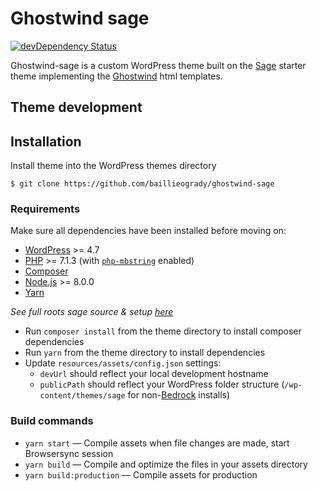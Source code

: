 # Ghostwind sage

[![devDependency Status](https://img.shields.io/david/dev/roots/sage.svg?style=flat-square)](https://david-dm.org/baillieogrady/ghostwind-sage#info=devDependencies)

Ghostwind-sage is a custom WordPress theme built on the [Sage](https://github.com/roots/sage) starter theme implementing the [Ghostwind](https://www.tailwindtoolbox.com/templates/ghostwind-home) html templates.


## Theme development

## Installation

Install theme into the WordPress themes directory

```
$ git clone https://github.com/baillieogrady/ghostwind-sage
```

### Requirements

Make sure all dependencies have been installed before moving on:

* [WordPress](https://wordpress.org/) >= 4.7
* [PHP](https://secure.php.net/manual/en/install.php) >= 7.1.3 (with [`php-mbstring`](https://secure.php.net/manual/en/book.mbstring.php) enabled)
* [Composer](https://getcomposer.org/download/)
* [Node.js](http://nodejs.org/) >= 8.0.0
* [Yarn](https://yarnpkg.com/en/docs/install)

*See full roots sage source & setup [here](https://github.com/roots/sage)*

* Run `composer install` from the theme directory to install composer dependencies 
* Run `yarn` from the theme directory to install dependencies
* Update `resources/assets/config.json` settings:
  * `devUrl` should reflect your local development hostname
  * `publicPath` should reflect your WordPress folder structure (`/wp-content/themes/sage` for non-[Bedrock](https://roots.io/bedrock/) installs)

### Build commands

* `yarn start` — Compile assets when file changes are made, start Browsersync session
* `yarn build` — Compile and optimize the files in your assets directory
* `yarn build:production` — Compile assets for production
